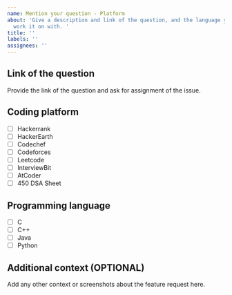 ```yaml
---
name: Mention your question - Platform
about: 'Give a description and link of the question, and the language you want to
  work it on with. '
title: ''
labels: ''
assignees: ''
---
```


## Link of the question
Provide the link of the question and ask for assignment of the issue.

## Coding platform

- [ ] Hackerrank
- [ ] HackerEarth
- [ ] Codechef
- [ ] Codeforces
- [ ] Leetcode
- [ ] InterviewBit
- [ ] AtCoder
- [ ] 450 DSA Sheet
## Programming language
<!--
Leave it unchecked Owner will mark it :)
-->
- [ ] C
- [ ] C++
- [ ] Java
- [ ] Python

## Additional context (OPTIONAL)
Add any other context or screenshots about the feature request here.